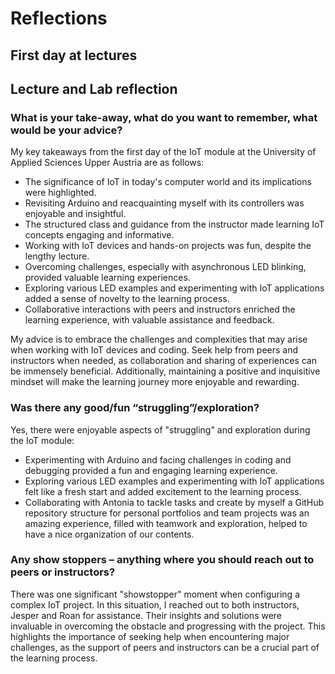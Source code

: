 # Reflections

## First day at lectures

## Lecture and Lab reflection

### What is your take-away, what do you want to remember, what would be your advice?

My key takeaways from the first day of the IoT module at the University of Applied Sciences Upper Austria are as follows:

* The significance of IoT in today's computer world and its implications were highlighted.
* Revisiting Arduino and reacquainting myself with its controllers was enjoyable and insightful.
* The structured class and guidance from the instructor made learning IoT concepts engaging and informative.
* Working with IoT devices and hands-on projects was fun, despite the lengthy lecture.
* Overcoming challenges, especially with asynchronous LED blinking, provided valuable learning experiences.
* Exploring various LED examples and experimenting with IoT applications added a sense of novelty to the learning process.
* Collaborative interactions with peers and instructors enriched the learning experience, with valuable assistance and feedback.

My advice is to embrace the challenges and complexities that may arise when working with IoT devices and coding. Seek help from peers and instructors when needed, as collaboration and sharing of experiences can be immensely beneficial. Additionally, maintaining a positive and inquisitive mindset will make the learning journey more enjoyable and rewarding.

### Was there any good/fun “struggling”/exploration?

Yes, there were enjoyable aspects of "struggling" and exploration during the IoT module:

* Experimenting with Arduino and facing challenges in coding and debugging provided a fun and engaging learning experience.
* Exploring various LED examples and experimenting with IoT applications felt like a fresh start and added excitement to the learning process.
* Collaborating with Antonia to tackle tasks and create by myself a GitHub repository structure for personal portfolios and team projects was an amazing experience, filled with teamwork and exploration, helped to have a nice organization of our contents.

### Any show stoppers – anything where you should reach out to peers or instructors?

There was one significant "showstopper" moment when configuring a complex IoT project. In this situation, I reached out to both instructors, Jesper and Roan for assistance. Their insights and solutions were invaluable in overcoming the obstacle and progressing with the project. This highlights the importance of seeking help when encountering major challenges, as the support of peers and instructors can be a crucial part of the learning process.
